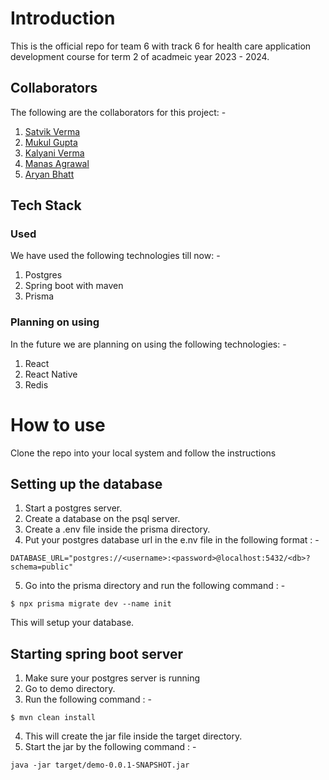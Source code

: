 # Introduction
This is the official repo for team 6 with track 6 for health care application development course for term 2 of acadmeic year 2023 - 2024.

## Collaborators
The following are the collaborators for this project: -
1. [Satvik Verma](https://www.linkedin.com/in/satvik-vm/)
2. [Mukul Gupta](https://www.linkedin.com/in/mukul-gupta-995397211/)
3. [Kalyani Verma](https://www.linkedin.com/in/kalyaniverma/)
4. [Manas Agrawal](https://www.linkedin.com/in/manas-agrawal-1bb087202/)
5. [Aryan Bhatt](https://www.linkedin.com/in/aryan-bhatt-ba4a04200/)

## Tech Stack
### Used
We have used the following technologies till now: -
1. Postgres
2. Spring boot with maven
3. Prisma

### Planning on using
In the future we are planning on using the following technologies: -
1. React
2. React Native
3. Redis

# How to use
Clone the repo into your local system and follow the instructions
## Setting up the database
1. Start a postgres server.
2. Create a database on the psql server.
3. Create a .env file inside the prisma directory.
4. Put your postgres database url in the e.nv file in the following format : -
```console
DATABASE_URL="postgres://<username>:<password>@localhost:5432/<db>?schema=public"
```
5. Go into the prisma directory and run the following command : -
```console
$ npx prisma migrate dev --name init
```
This will setup your database.

## Starting spring boot server
1. Make sure your postgres server is running
2. Go to demo directory.
3. Run the following command : -
```console
$ mvn clean install
```
4. This will create the jar file inside the target directory.
5. Start the jar by the following command : -
```console
java -jar target/demo-0.0.1-SNAPSHOT.jar
```
